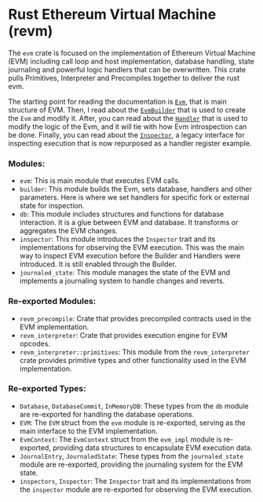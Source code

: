# Rust Ethereum Virtual Machine (revm)

The `evm` crate is focused on the implementation of Ethereum Virtual Machine (EVM) including call loop and host implementation, database handling, state journaling and powerful logic handlers that can be overwritten.
This crate pulls Primitives, Interpreter and Precompiles together to deliver the rust evm.

The starting point for reading the documentation is [`Evm`](./revm/evm.md), that is main structure of EVM.
Then, I read about the [`EvmBuilder`](./revm/builder.md) that is used to create the `Evm` and modify it.
After, you can read about the [`Handler`](./revm/handler.md) that is used to modify the logic of the Evm, and it will tie with how Evm introspection can be done.
Finally, you can read about the [`Inspector`](./revm/inspector.md), a legacy interface for inspecting execution that is now repurposed as a handler register example.

### Modules:

- `evm`: This is main module that executes EVM calls.
- `builder`:
  This module builds the Evm, sets database, handlers and other parameters.
  Here is where we set handlers for specific fork or external state for inspection.
- `db`:
  This module includes structures and functions for database interaction.
  It is a glue between EVM and database.
  It transforms or aggregates the EVM changes.
- `inspector`:
  This module introduces the `Inspector` trait and its implementations for observing the EVM execution.
  This was the main way to inspect EVM execution before the Builder and Handlers were introduced.
  It is still enabled through the Builder.
- `journaled_state`: This module manages the state of the EVM and implements a journaling system to handle changes and reverts.

### Re-exported Modules:

- `revm_precompile`: Crate that provides precompiled contracts used in the EVM implementation.
- `revm_interpreter`: Crate that provides execution engine for EVM opcodes.
- `revm_interpreter::primitives`: This module from the `revm_interpreter` crate provides primitive types and other functionality used in the EVM implementation.

### Re-exported Types:

- `Database`, `DatabaseCommit`, `InMemoryDB`: These types from the `db` module are re-exported for handling the database operations.
- `EVM`: The `EVM` struct from the `evm` module is re-exported, serving as the main interface to the EVM implementation.
- `EvmContext`: The `EvmContext` struct from the `evm_impl` module is re-exported, providing data structures to encapsulate EVM execution data.
- `JournalEntry`, `JournaledState`: These types from the `journaled_state` module are re-exported, providing the journaling system for the EVM state.
- `inspectors`, `Inspector`: The `Inspector` trait and its implementations from the `inspector` module are re-exported for observing the EVM execution.
